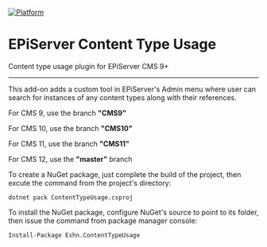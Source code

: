 [![Platform](https://img.shields.io/badge/Episerver-%209.0.0+-orange.svg?style=flat)](http://world.episerver.com/cms/)

# EPiServer Content Type Usage
Content type usage plugin for EPiServer CMS 9+

---------------------------------------------------------

This add-on adds a custom tool in EPiServer's Admin menu where user can search for instances of any content types along with their references.

For CMS 9, use the branch **"CMS9"**

For CMS 10, use the branch **"CMS10"**

For CMS 11, use the branch **"CMS11"**

For CMS 12, use the **"master"** branch

To create a NuGet package, just complete the build of the project, then excute the command from the project's directory:

```
dotnet pack ContentTypeUsage.csproj
```

To install the NuGet package, configure NuGet's source to point to its folder, then issue the command from package manager console:

```
Install-Package Eshn.ContentTypeUsage
```
